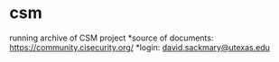 # csm
running archive of CSM project
*source of documents:  https://community.cisecurity.org/
*login:  david.sackmary@utexas.edu
